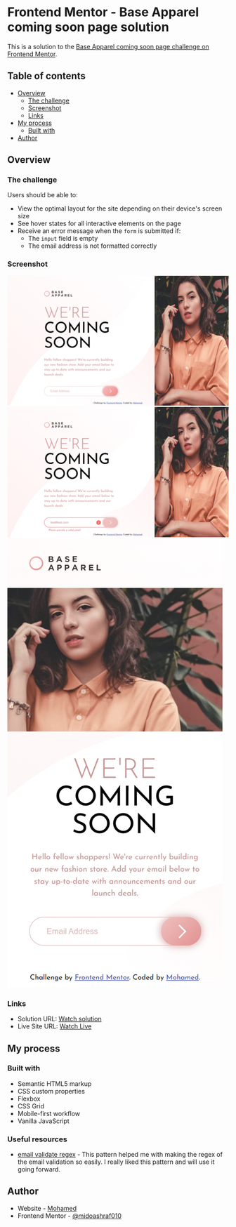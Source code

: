 # Frontend Mentor - Base Apparel coming soon page solution

This is a solution to the [Base Apparel coming soon page challenge on Frontend Mentor](https://www.frontendmentor.io/challenges/base-apparel-coming-soon-page-5d46b47f8db8a7063f9331a0).

## Table of contents

- [Overview](#overview)
  - [The challenge](#the-challenge)
  - [Screenshot](#screenshot)
  - [Links](#links)
- [My process](#my-process)
  - [Built with](#built-with)
- [Author](#author)

## Overview

### The challenge

Users should be able to:

- View the optimal layout for the site depending on their device's screen size
- See hover states for all interactive elements on the page
- Receive an error message when the `form` is submitted if:
  - The `input` field is empty
  - The email address is not formatted correctly

### Screenshot

![](./design/screenshot_1.png)
![](./design/screenshot_2.png)
![](./design/screenshot_3.png)

### Links

- Solution URL: [Watch solution](https://your-solution-url.com)
- Live Site URL: [Watch Live](https://m-base-apperal-page.netlify.app/)

## My process

### Built with

- Semantic HTML5 markup
- CSS custom properties
- Flexbox
- CSS Grid
- Mobile-first workflow
- Vanilla JavaScript

### Useful resources

- [email validate regex](https://stackoverflow.com/questions/46155/how-can-i-validate-an-email-address-in-javascript) - This pattern helped me with making the regex of the email validation so easily. I really liked this pattern and will use it going forward.

## Author

- Website - [Mohamed](https://mohamed-dev.netlify.app)
- Frontend Mentor - [@midoashraf010](https://www.frontendmentor.io/profile/midoashraf010)
